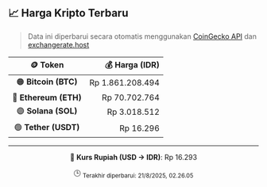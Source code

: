 

<!-- HARGA_KRIPTO -->
## 📈 Harga Kripto Terbaru

> Data ini diperbarui secara otomatis menggunakan [CoinGecko API](https://www.coingecko.com/) dan [exchangerate.host](https://exchangerate.host/)

<div align="center">

| 🪙 Token | 💰 Harga (IDR) |
|:------:|---------------:|
| 🟠 **Bitcoin (BTC)**   | Rp 1.861.208.494 |
| 🔵 **Ethereum (ETH)**  | Rp 70.702.764 |
| 🟣 **Solana (SOL)**    | Rp 3.018.512 |
| 🟢 **Tether (USDT)**   | Rp 16.296 |

---

💱 **Kurs Rupiah (USD → IDR)**: Rp 16.293

🕒 <sub>Terakhir diperbarui: 21/8/2025, 02.26.05</sub>

</div>
<!-- /HARGA_KRIPTO -->